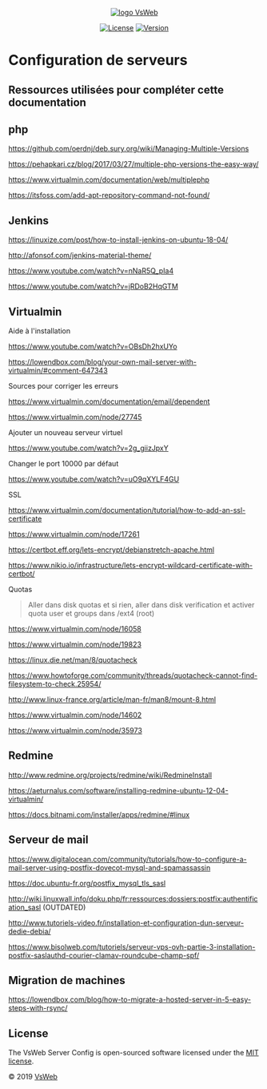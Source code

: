 <p align="center">
    <a href="https://vsweb.be"><img src="https://vsweb.be/userfiles/images/14548837631453228685logo.png" alt="logo VsWeb"></a>
</p>

<p align="center">
    <a href="https://opensource.org/licenses/MIT" target="_blank"><img src="https://img.shields.io/badge/License-MIT-yellow.svg" alt="License"></a>
    <a href="https://github.com/jul6art/symfony-skeleton" target="_blank"><img src="https://img.shields.io/static/v1?label=stable&message=v1&color=success" alt="Version"></a>
</p>

Configuration de serveurs
=========================
Ressources utilisées pour compléter cette documentation
-------------------------------------------------------

php
---
https://github.com/oerdnj/deb.sury.org/wiki/Managing-Multiple-Versions

https://pehapkari.cz/blog/2017/03/27/multiple-php-versions-the-easy-way/

https://www.virtualmin.com/documentation/web/multiplephp

https://itsfoss.com/add-apt-repository-command-not-found/

Jenkins
-------
https://linuxize.com/post/how-to-install-jenkins-on-ubuntu-18-04/

http://afonsof.com/jenkins-material-theme/

https://www.youtube.com/watch?v=nNaR5Q_pIa4

https://www.youtube.com/watch?v=jRDoB2HqGTM

Virtualmin
----------

Aide à l'installation

https://www.youtube.com/watch?v=OBsDh2hxUYo

https://lowendbox.com/blog/your-own-mail-server-with-virtualmin/#comment-647343

Sources pour corriger les erreurs

https://www.virtualmin.com/documentation/email/dependent

https://www.virtualmin.com/node/27745

Ajouter un nouveau serveur virtuel

https://www.youtube.com/watch?v=2g_giizJpxY

Changer le port 10000 par défaut

https://www.youtube.com/watch?v=uO9qXYLF4GU

SSL

https://www.virtualmin.com/documentation/tutorial/how-to-add-an-ssl-certificate

https://www.virtualmin.com/node/17261

https://certbot.eff.org/lets-encrypt/debianstretch-apache.html

https://www.nikio.io/infrastructure/lets-encrypt-wildcard-certificate-with-certbot/

Quotas

> Aller dans disk quotas et si rien, aller dans disk verification et activer quota user et groups dans /ext4 (root)

https://www.virtualmin.com/node/16058

https://www.virtualmin.com/node/19823

https://linux.die.net/man/8/quotacheck

https://www.howtoforge.com/community/threads/quotacheck-cannot-find-filesystem-to-check.25954/

http://www.linux-france.org/article/man-fr/man8/mount-8.html

https://www.virtualmin.com/node/14602

https://www.virtualmin.com/node/35973

Redmine
-------

http://www.redmine.org/projects/redmine/wiki/RedmineInstall

https://aeturnalus.com/software/installing-redmine-ubuntu-12-04-virtualmin/

https://docs.bitnami.com/installer/apps/redmine/#linux

Serveur de mail
---------------

https://www.digitalocean.com/community/tutorials/how-to-configure-a-mail-server-using-postfix-dovecot-mysql-and-spamassassin

https://doc.ubuntu-fr.org/postfix_mysql_tls_sasl

http://wiki.linuxwall.info/doku.php/fr:ressources:dossiers:postfix:authentification_sasl (OUTDATED)

http://www.tutoriels-video.fr/installation-et-configuration-dun-serveur-dedie-debia/

https://www.bisolweb.com/tutoriels/serveur-vps-ovh-partie-3-installation-postfix-saslauthd-courier-clamav-roundcube-champ-spf/

Migration de machines
---------------------

https://lowendbox.com/blog/how-to-migrate-a-hosted-server-in-5-easy-steps-with-rsync/


License
-------

The VsWeb Server Config is open-sourced software licensed under the [MIT license](https://opensource.org/licenses/MIT).

&copy; 2019 [VsWeb](https://vsweb.be)
